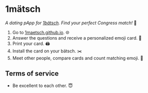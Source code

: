 # 1mätsch
*A dating pApp for [1bätsch](https://github.com/1baetsch/1baetsch). Find your perfect Congress match!* :sparkling_heart:

1. Go to [1maetsch.github.io](https://1maetsch.github.io). :globe_with_meridians:
2. Answer the questions and receive a personalized emoji card. :pencil:
3. Print your card. :printer:
4. Install the card on your bätsch. :scissors:
5. Meet other people, compare cards and count matching emoji. :100:

## Terms of service
  - Be excellent to each other. :innocent:
